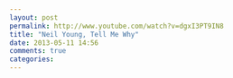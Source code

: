 ```yaml
---
layout: post
permalink: http://www.youtube.com/watch?v=dgxI3PT9IN8
title: "Neil Young, Tell Me Why"
date: 2013-05-11 14:56
comments: true
categories: 
---
```

